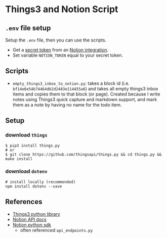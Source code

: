 # Things3 and Notion Script

## `.env` file setup

Setup the `.env` file, then you can use the scripts.

- Get a [secret token](https://developers.notion.com/docs/authorization) from an [Notion integration](https://www.notion.so/help/create-integrations-with-the-notion-api).
- Set variable `NOTION_TOKEN` equal to your secret token.

## Scripts

- `empty_things3_inbox_to_notion.py`: takes a block id (i.e. `bf14e6e54b74464db2d2483e114455a6`) and takes all empty things3 inbox items and copies them to that block (or page). Created because I write notes using Things3 quick capture and markdown support, and mark them as a note by having no name for the todo item.

## Setup

### download `things`

```
$ pip3 install things.py
# or
$ git clone https://github.com/thingsapi/things.py && cd things.py && make install
```

### download `dotenv`

```
# install locally (recommended)
npm install dotenv --save
```

## References

- [Things3 python library](https://github.com/thingsapi/things.py#documentation)
- [Notion API docs](https://developers.notion.com/docs/getting-started)
- [Notion python sdk](https://github.com/ramnes/notion-sdk-py)
  - often referenced `api_endpoints.py`

